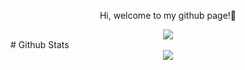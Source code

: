 <div align="center">
<p>Hi, welcome to my github page!🤍</p>
<img src="https://user-images.githubusercontent.com/64483622/127747794-cc4e58b1-1d4c-4d48-afb2-664a4b95c6cd.gif">
</div>
# Github Stats
<div align="center">
<img src="https://github-readme-stats.vercel.app/api?username=burcuaslan&show_icons=true&theme=radical">
</div>




<!--
**burcuaslan/burcuaslan** is a ✨ _special_ ✨ repository because its `README.md` (this file) appears on your GitHub profile.
 <div style="text-align:center"><img src="..." /></div>
Here are some ideas to get you started:

- 🔭 I’m currently working on ...
- 🌱 I’m currently learning ...
- 👯 I’m looking to collaborate on ...
- 🤔 I’m looking for help with ...
- 💬 Ask me about ...
- 📫 How to reach me: ...
- 😄 Pronouns: ...
- ⚡ Fun fact: ...
-->
